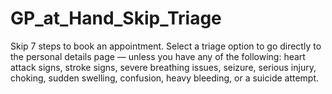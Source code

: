 # GP_at_Hand_Skip_Triage
Skip 7 steps to book an appointment. Select a triage option to go directly to the personal details page — unless you have any of the following: heart attack signs, stroke signs, severe breathing issues, seizure, serious injury, choking, sudden swelling, confusion, heavy bleeding, or a suicide attempt.
